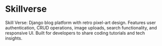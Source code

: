 # Skillverse
Skill Verse: Django blog platform with retro pixel-art design. Features user authentication, CRUD operations, image uploads, search functionality, and responsive UI. Built for developers to share coding tutorials and tech insights.
